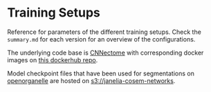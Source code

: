 # Training Setups
Reference for parameters of the different training setups. Check the `summary.md` for each version for an overview of the configurations.

The underlying code base is [CNNectome](https://github.com/saalfeldlab/CNNectome/tree/v2.0) with corresponding docker images on [this dockerhub repo](https://hub.docker.com/repository/docker/neptunes5thmoon/cnnectome).
 
Model checkpoint files that have been used for segmentations on [openorganelle](https://openorganelle.janelia.org) are hosted on [s3://janelia-cosem-networks](https://open.quiltdata.com/b/janelia-cosem-networks/tree/).
